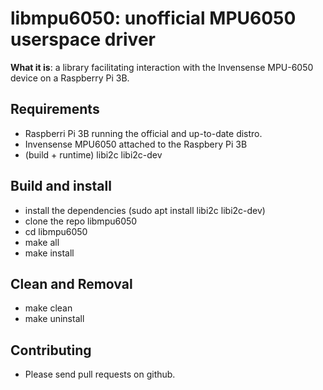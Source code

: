 # libmpu6050: unofficial MPU6050 userspace driver

**What it is**: a library facilitating interaction with the Invensense MPU-6050 device on a Raspberry Pi 3B.

## Requirements

* Raspberri Pi 3B running the official and up-to-date distro.
* Invensense MPU6050 attached to the Raspbery Pi 3B 
* (build + runtime) libi2c libi2c-dev

## Build and install

* install the dependencies (sudo apt install libi2c libi2c-dev)
* clone the repo libmpu6050
* cd libmpu6050
* make all
* make install

## Clean and Removal

* make clean
* make uninstall

## Contributing

* Please send pull requests on github.
